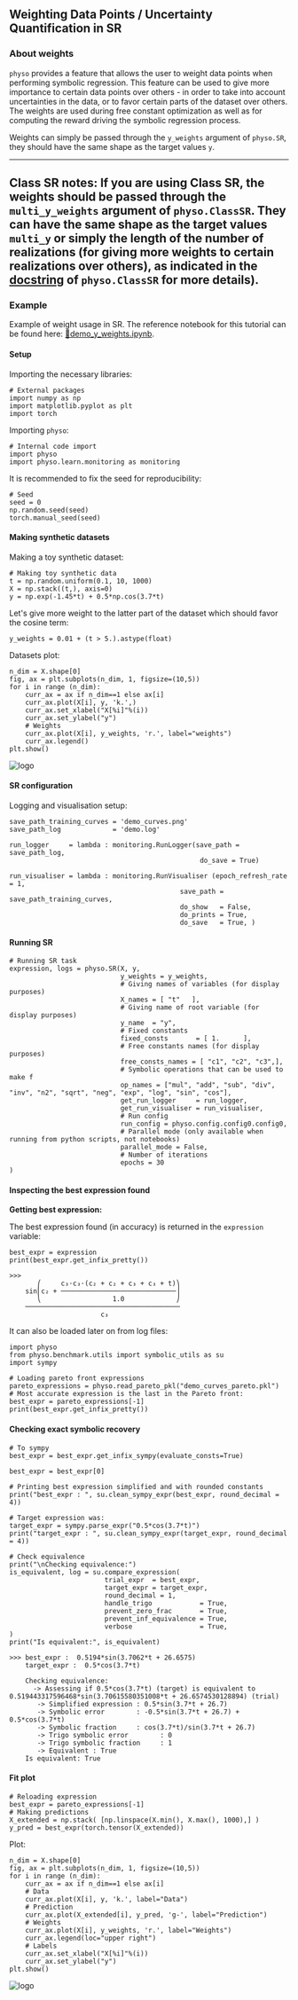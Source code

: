 ## Weighting Data Points / Uncertainty Quantification in SR

### About weights

`physo` provides a feature that allows the user to weight data points when performing symbolic regression.
This feature can be used to give more importance to certain data points over others - in order to take into account uncertainties in the data, or to favor certain parts of the dataset over others.
The weights are used during free constant optimization as well as for computing the reward driving the symbolic regression process.

Weights can simply be passed through the `y_weights` argument of `physo.SR`, they should have the same shape as the target values `y`.

---
__Class SR notes:__
If you are using Class SR, the weights should be passed through the `multi_y_weights` argument of `physo.ClassSR`.
They can have the same shape as the target values `multi_y` or simply the length of the number of realizations (for giving more weights to certain realizations over others), as indicated in the [docstring](https://physo.readthedocs.io/en/latest/r_class_sr.html#function-docstring) of `physo.ClassSR` for more details).
---

### Example

Example of weight usage in SR.
The reference notebook for this tutorial can be found here: [📙demo_y_weights.ipynb](https://github.com/WassimTenachi/PhySO/blob/main/demos/sr/demo_y_weights/demo_y_weights.ipynb).


#### Setup

Importing the necessary libraries:
```
# External packages
import numpy as np
import matplotlib.pyplot as plt
import torch
```

Importing `physo`:
```
# Internal code import
import physo
import physo.learn.monitoring as monitoring
```

It is recommended to fix the seed for reproducibility:
```
# Seed
seed = 0
np.random.seed(seed)
torch.manual_seed(seed)
```

#### Making synthetic datasets

Making a toy synthetic dataset:
```
# Making toy synthetic data
t = np.random.uniform(0.1, 10, 1000)
X = np.stack((t,), axis=0)
y = np.exp(-1.45*t) + 0.5*np.cos(3.7*t)
```

Let's give more weight to the latter part of the dataset which should favor the cosine term:
```
y_weights = 0.01 + (t > 5.).astype(float)
```

Datasets plot:
```
n_dim = X.shape[0]
fig, ax = plt.subplots(n_dim, 1, figsize=(10,5))
for i in range (n_dim):
    curr_ax = ax if n_dim==1 else ax[i]
    curr_ax.plot(X[i], y, 'k.',)
    curr_ax.set_xlabel("X[%i]"%(i))
    curr_ax.set_ylabel("y")
    # Weights
    curr_ax.plot(X[i], y_weights, 'r.', label="weights")
    curr_ax.legend()
plt.show()
```
![logo](https://raw.githubusercontent.com/WassimTenachi/PhySO/main/docs/assets/demo_weights_data_plot.png)

#### SR configuration

Logging and visualisation setup:
```
save_path_training_curves = 'demo_curves.png'
save_path_log             = 'demo.log'

run_logger     = lambda : monitoring.RunLogger(save_path = save_path_log,
                                                do_save = True)

run_visualiser = lambda : monitoring.RunVisualiser (epoch_refresh_rate = 1,
                                           save_path = save_path_training_curves,
                                           do_show   = False,
                                           do_prints = True,
                                           do_save   = True, )
```

#### Running SR


```
# Running SR task
expression, logs = physo.SR(X, y,
                            y_weights = y_weights,
                            # Giving names of variables (for display purposes)
                            X_names = [ "t"   ],
                            # Giving name of root variable (for display purposes)
                            y_name  = "y",
                            # Fixed constants
                            fixed_consts       = [ 1.      ],
                            # Free constants names (for display purposes)
                            free_consts_names = [ "c1", "c2", "c3",],
                            # Symbolic operations that can be used to make f
                            op_names = ["mul", "add", "sub", "div", "inv", "n2", "sqrt", "neg", "exp", "log", "sin", "cos"],
                            get_run_logger     = run_logger,
                            get_run_visualiser = run_visualiser,
                            # Run config
                            run_config = physo.config.config0.config0,
                            # Parallel mode (only available when running from python scripts, not notebooks)
                            parallel_mode = False,
                            # Number of iterations
                            epochs = 30
)
```

#### Inspecting the best expression found

__Getting best expression:__

The best expression found (in accuracy) is returned in the `expression` variable:
```
best_expr = expression
print(best_expr.get_infix_pretty())
```
```
>>> 
       ⎛     c₃⋅c₃⋅(c₂ + c₂ + c₃ + c₃ + t)⎞
    sin⎜c₂ + ─────────────────────────────⎟
       ⎝                  1.0             ⎠
    ───────────────────────────────────────
                       c₃    
```

It can also be loaded later on from log files:
```
import physo
from physo.benchmark.utils import symbolic_utils as su
import sympy

# Loading pareto front expressions
pareto_expressions = physo.read_pareto_pkl("demo_curves_pareto.pkl")
# Most accurate expression is the last in the Pareto front:
best_expr = pareto_expressions[-1]
print(best_expr.get_infix_pretty())
```

#### Checking exact symbolic recovery

```
# To sympy
best_expr = best_expr.get_infix_sympy(evaluate_consts=True)

best_expr = best_expr[0]

# Printing best expression simplified and with rounded constants
print("best_expr : ", su.clean_sympy_expr(best_expr, round_decimal = 4))

# Target expression was:
target_expr = sympy.parse_expr("0.5*cos(3.7*t)")
print("target_expr : ", su.clean_sympy_expr(target_expr, round_decimal = 4))

# Check equivalence
print("\nChecking equivalence:")
is_equivalent, log = su.compare_expression(
                        trial_expr  = best_expr,
                        target_expr = target_expr,
                        round_decimal = 1,
                        handle_trigo            = True,
                        prevent_zero_frac       = True,
                        prevent_inf_equivalence = True,
                        verbose                 = True,
)
print("Is equivalent:", is_equivalent)
```

```
>>> best_expr :  0.5194*sin(3.7062*t + 26.6575)
    target_expr :  0.5*cos(3.7*t)
    
    Checking equivalence:
      -> Assessing if 0.5*cos(3.7*t) (target) is equivalent to 0.519443317596468*sin(3.70615580351008*t + 26.6574530128894) (trial)
       -> Simplified expression : 0.5*sin(3.7*t + 26.7)
       -> Symbolic error        : -0.5*sin(3.7*t + 26.7) + 0.5*cos(3.7*t)
       -> Symbolic fraction     : cos(3.7*t)/sin(3.7*t + 26.7)
       -> Trigo symbolic error        : 0
       -> Trigo symbolic fraction     : 1
       -> Equivalent : True
    Is equivalent: True
```

#### Fit plot

```
# Reloading expression
best_expr = pareto_expressions[-1]
# Making predictions
X_extended = np.stack( [np.linspace(X.min(), X.max(), 1000),] )
y_pred = best_expr(torch.tensor(X_extended))
```

Plot:
```
n_dim = X.shape[0]
fig, ax = plt.subplots(n_dim, 1, figsize=(10,5))
for i in range (n_dim):
    curr_ax = ax if n_dim==1 else ax[i]
    # Data
    curr_ax.plot(X[i], y, 'k.', label="Data")
    # Prediction
    curr_ax.plot(X_extended[i], y_pred, 'g-', label="Prediction")
    # Weights
    curr_ax.plot(X[i], y_weights, 'r.', label="Weights")
    curr_ax.legend(loc="upper right")
    # Labels
    curr_ax.set_xlabel("X[%i]"%(i))
    curr_ax.set_ylabel("y")
plt.show()
```

![logo](https://raw.githubusercontent.com/WassimTenachi/PhySO/main/docs/assets/demo_weights_results_plot.png)



